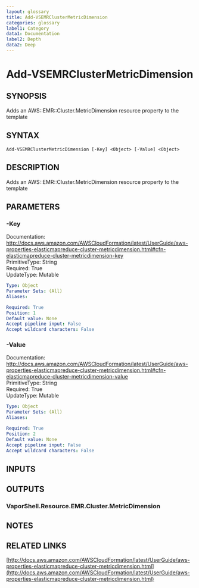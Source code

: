 ```yaml
---
layout: glossary
title: Add-VSEMRClusterMetricDimension
categories: glossary
label1: Category
data1: Documentation
label2: Depth
data2: Deep
---
```


# Add-VSEMRClusterMetricDimension

## SYNOPSIS
Adds an AWS::EMR::Cluster.MetricDimension resource property to the template

## SYNTAX

```
Add-VSEMRClusterMetricDimension [-Key] <Object> [-Value] <Object>
```

## DESCRIPTION
Adds an AWS::EMR::Cluster.MetricDimension resource property to the template

## PARAMETERS

### -Key
Documentation: http://docs.aws.amazon.com/AWSCloudFormation/latest/UserGuide/aws-properties-elasticmapreduce-cluster-metricdimension.html#cfn-elasticmapreduce-cluster-metricdimension-key    
PrimitiveType: String    
Required: True    
UpdateType: Mutable

```yaml
Type: Object
Parameter Sets: (All)
Aliases: 

Required: True
Position: 1
Default value: None
Accept pipeline input: False
Accept wildcard characters: False
```

### -Value
Documentation: http://docs.aws.amazon.com/AWSCloudFormation/latest/UserGuide/aws-properties-elasticmapreduce-cluster-metricdimension.html#cfn-elasticmapreduce-cluster-metricdimension-value    
PrimitiveType: String    
Required: True    
UpdateType: Mutable

```yaml
Type: Object
Parameter Sets: (All)
Aliases: 

Required: True
Position: 2
Default value: None
Accept pipeline input: False
Accept wildcard characters: False
```

## INPUTS

## OUTPUTS

### VaporShell.Resource.EMR.Cluster.MetricDimension

## NOTES

## RELATED LINKS

[http://docs.aws.amazon.com/AWSCloudFormation/latest/UserGuide/aws-properties-elasticmapreduce-cluster-metricdimension.html](http://docs.aws.amazon.com/AWSCloudFormation/latest/UserGuide/aws-properties-elasticmapreduce-cluster-metricdimension.html)

